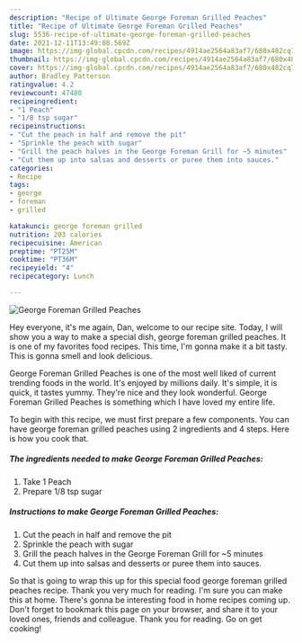 ```yaml
---
description: "Recipe of Ultimate George Foreman Grilled Peaches"
title: "Recipe of Ultimate George Foreman Grilled Peaches"
slug: 5536-recipe-of-ultimate-george-foreman-grilled-peaches
date: 2021-12-11T13:49:08.569Z
image: https://img-global.cpcdn.com/recipes/4914ae2564a83af7/680x482cq70/george-foreman-grilled-peaches-recipe-main-photo.jpg
thumbnail: https://img-global.cpcdn.com/recipes/4914ae2564a83af7/680x482cq70/george-foreman-grilled-peaches-recipe-main-photo.jpg
cover: https://img-global.cpcdn.com/recipes/4914ae2564a83af7/680x482cq70/george-foreman-grilled-peaches-recipe-main-photo.jpg
author: Bradley Patterson
ratingvalue: 4.2
reviewcount: 47480
recipeingredient:
- "1 Peach"
- "1/8 tsp sugar"
recipeinstructions:
- "Cut the peach in half and remove the pit"
- "Sprinkle the peach with sugar"
- "Grill the peach halves in the George Foreman Grill for ~5 minutes"
- "Cut them up into salsas and desserts or puree them into sauces."
categories:
- Recipe
tags:
- george
- foreman
- grilled

katakunci: george foreman grilled 
nutrition: 203 calories
recipecuisine: American
preptime: "PT25M"
cooktime: "PT36M"
recipeyield: "4"
recipecategory: Lunch

---
```



![George Foreman Grilled Peaches](https://img-global.cpcdn.com/recipes/4914ae2564a83af7/680x482cq70/george-foreman-grilled-peaches-recipe-main-photo.jpg)

Hey everyone, it's me again, Dan, welcome to our recipe site. Today, I will show you a way to make a special dish, george foreman grilled peaches. It is one of my favorites food recipes. This time, I'm gonna make it a bit tasty. This is gonna smell and look delicious.



George Foreman Grilled Peaches is one of the most well liked of current trending foods in the world. It's enjoyed by millions daily. It's simple, it is quick, it tastes yummy. They're nice and they look wonderful. George Foreman Grilled Peaches is something which I have loved my entire life.


To begin with this recipe, we must first prepare a few components. You can have george foreman grilled peaches using 2 ingredients and 4 steps. Here is how you cook that.

<!--inarticleads1-->

##### The ingredients needed to make George Foreman Grilled Peaches:

1. Take 1 Peach
1. Prepare 1/8 tsp sugar




<!--inarticleads2-->

##### Instructions to make George Foreman Grilled Peaches:

1. Cut the peach in half and remove the pit
1. Sprinkle the peach with sugar
1. Grill the peach halves in the George Foreman Grill for ~5 minutes
1. Cut them up into salsas and desserts or puree them into sauces.




So that is going to wrap this up for this special food george foreman grilled peaches recipe. Thank you very much for reading. I'm sure you can make this at home. There's gonna be interesting food in home recipes coming up. Don't forget to bookmark this page on your browser, and share it to your loved ones, friends and colleague. Thank you for reading. Go on get cooking!
